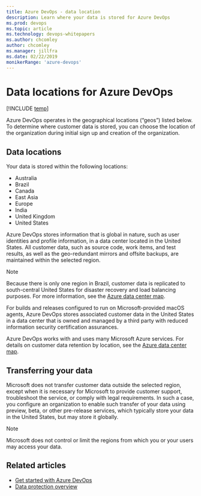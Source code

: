 ```yaml
---
title: Azure DevOps - data location
description: Learn where your data is stored for Azure DevOps
ms.prod: devops
ms.topic: article
ms.technology: devops-whitepapers
ms.author: chcomley
author: chcomley
ms.manager: jillfra
ms.date: 02/22/2019
monikerRange: 'azure-devops'
---
```


# Data locations for Azure DevOps

[!INCLUDE [temp](../../_shared/version-vsts-only.md)]

Azure DevOps operates in the geographical locations (“geos”) listed below. To determine where customer data is stored, you can choose the location of the organization during initial sign up and creation of the organization.

## Data locations

Your data is stored within the following locations:

- Australia
- Brazil
- Canada
- East Asia
- Europe
- India
- United Kingdom
- United States

Azure DevOps stores information that is global in nature, such as user identities and profile information, in a data center located in the United States. All customer data, such as source code, work items, and test results, as well as the geo-redundant mirrors and offsite backups, are maintained within the selected region.

> [!NOTE]
> Because there is only one region in Brazil, customer data is replicated to south-central United States for disaster recovery and load balancing purposes. For more information, see the [Azure data center map](http://azuredatacentermap.azurewebsites.net/).

For builds and releases configured to run on Microsoft-provided macOS agents, Azure DevOps stores associated customer data in the United States in a data center that is owned and managed by a third party with reduced information security certification assurances.

Azure DevOps works with and uses many Microsoft Azure services. For details on customer data retention by location, see the [Azure data center map](http://azuredatacentermap.azurewebsites.net/).

## Transferring your data

Microsoft does not transfer customer data outside the selected region, except when it is necessary for Microsoft to provide customer support, troubleshoot the service, or comply with legal requirements. In such a case, you configure an organization to enable such transfer of your data using preview, beta, or other pre-release services, which typically store your data in the United States, but may store it globally.

> [!NOTE]
> Microsoft does not control or limit the regions from which you or your users may access your data.

## Related articles

- [Get started with Azure DevOps](https://go.microsoft.com/fwlink/?LinkId=307137)
- [Data protection overview](data-protection.md)


